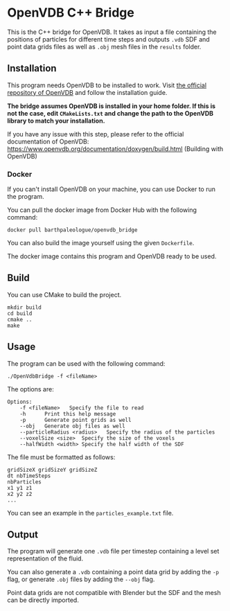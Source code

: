 # OpenVDB C++ Bridge

This is the C++ bridge for OpenVDB. It takes as input a file containing the positions of particles for different time
steps and outputs `.vdb` SDF and point data grids files as well as `.obj` mesh files in the `results` folder.

## Installation

This program needs OpenVDB to be installed to work.
Visit [the official repository of OpenVDB](https://github.com/AcademySoftwareFoundation/openvdb) and follow the
installation guide.

**The bridge assumes OpenVDB is installed in your home folder. If this is not the case, edit `CMakeLists.txt` and change
the path to the OpenVDB library to match your installation.**

If you have any issue with this step, please refer to the official documentation of
OpenVDB: https://www.openvdb.org/documentation/doxygen/build.html (Building with OpenVDB)

### Docker

If you can't install OpenVDB on your machine, you can use Docker to run the program.

You can pull the docker image from Docker Hub with the following command:

```
docker pull barthpaleologue/openvdb_bridge
```

You can also build the image yourself using the given `Dockerfile`.

The docker image contains this program and OpenVDB ready to be used.

## Build

You can use CMake to build the project.

```
mkdir build
cd build
cmake ..
make
```

## Usage

The program can be used with the following command:

```
./OpenVdbBridge -f <fileName>
```

The options are:

```
Options:
	-f <fileName>	Specify the file to read
	-h		Print this help message
	-p	    Generate point grids as well
	--obj	Generate obj files as well
	--particleRadius <radius>	Specify the radius of the particles
	--voxelSize <size>	Specify the size of the voxels
	--halfWidth <width>	Specify the half width of the SDF
```

The file must be formatted as follows:

```
gridSizeX gridSizeY gridSizeZ
dt nbTimeSteps
nbParticles
x1 y1 z1
x2 y2 z2
...
```

You can see an example in the `particles_example.txt` file.

## Output

The program will generate one `.vdb` file per timestep containing a level set representation of the fluid.

You can also generate a `.vdb` containing a point data grid by adding the `-p` flag, or generate `.obj` files by adding
the `--obj` flag.

Point data grids are not compatible with Blender but the SDF and the mesh can be directly imported.